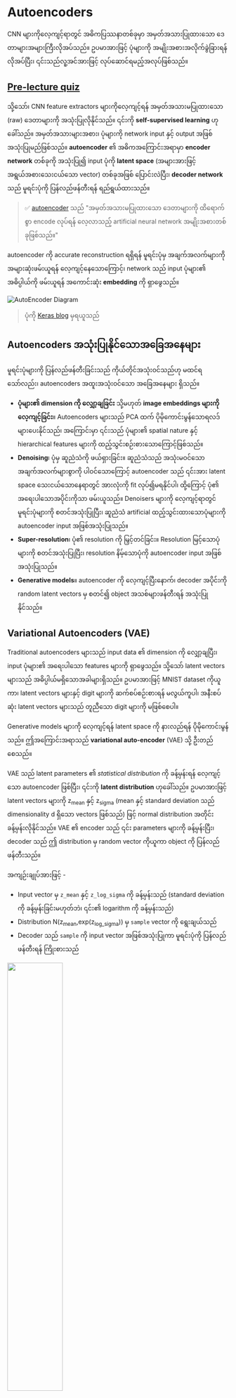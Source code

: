 <!--
CO_OP_TRANSLATOR_METADATA:
{
  "original_hash": "0b306c04f5337b6e7430e5c0b16bb5c0",
  "translation_date": "2025-08-25T22:32:54+00:00",
  "source_file": "lessons/4-ComputerVision/09-Autoencoders/README.md",
  "language_code": "my"
}
-->
# Autoencoders

CNN များကိုလေ့ကျင့်ရာတွင် အဓိကပြဿနာတစ်ခုမှာ အမှတ်အသားပြုထားသော ဒေတာများအများကြီးလိုအပ်သည်။ ဥပမာအားဖြင့် ပုံများကို အမျိုးအစားအလိုက်ခွဲခြားရန် လိုအပ်ပြီး၊ ၎င်းသည်လူ့အင်အားဖြင့် လုပ်ဆောင်ရမည့်အလုပ်ဖြစ်သည်။

## [Pre-lecture quiz](https://red-field-0a6ddfd03.1.azurestaticapps.net/quiz/109)

သို့သော်၊ CNN feature extractors များကိုလေ့ကျင့်ရန် အမှတ်အသားမပြုထားသော (raw) ဒေတာများကို အသုံးပြုလိုနိုင်သည်။ ၎င်းကို **self-supervised learning** ဟုခေါ်သည်။ အမှတ်အသားများအစား၊ ပုံများကို network input နှင့် output အဖြစ်အသုံးပြုမည်ဖြစ်သည်။ **autoencoder** ၏ အဓိကအကြောင်းအရာမှာ **encoder network** တစ်ခုကို အသုံးပြု၍ input ပုံကို **latent space** (အများအားဖြင့် အရွယ်အစားသေးငယ်သော vector) တစ်ခုအဖြစ် ပြောင်းလဲပြီး၊ **decoder network** သည် မူရင်းပုံကို ပြန်လည်ဖန်တီးရန် ရည်ရွယ်ထားသည်။

> ✅ [autoencoder](https://wikipedia.org/wiki/Autoencoder) သည် "အမှတ်အသားမပြုထားသော ဒေတာများကို ထိရောက်စွာ encode လုပ်ရန် လေ့လာသည့် artificial neural network အမျိုးအစားတစ်ခုဖြစ်သည်။"

autoencoder ကို accurate reconstruction ရရှိရန် မူရင်းပုံမှ အချက်အလက်များကို အများဆုံးဖမ်းယူရန် လေ့ကျင့်နေသောကြောင့်၊ network သည် input ပုံများ၏ အဓိပ္ပါယ်ကို ဖမ်းယူရန် အကောင်းဆုံး **embedding** ကို ရှာဖွေသည်။

![AutoEncoder Diagram](../../../../../translated_images/autoencoder_schema.5e6fc9ad98a5eb6197f3513cf3baf4dfbe1389a6ae74daebda64de9f1c99f142.my.jpg)

> ပုံကို [Keras blog](https://blog.keras.io/building-autoencoders-in-keras.html) မှရယူသည်

## Autoencoders အသုံးပြုနိုင်သောအခြေအနေများ

မူရင်းပုံများကို ပြန်လည်ဖန်တီးခြင်းသည် ကိုယ်တိုင်အသုံးဝင်သည်ဟု မထင်ရသော်လည်း၊ autoencoders အထူးအသုံးဝင်သော အခြေအနေများ ရှိသည်။

* **ပုံများ၏ dimension ကို လျှော့ချခြင်း** သို့မဟုတ် **image embeddings များကို လေ့ကျင့်ခြင်း**။ Autoencoders များသည် PCA ထက် ပိုမိုကောင်းမွန်သောရလဒ်များပေးနိုင်သည်၊ အကြောင်းမှာ ၎င်းသည် ပုံများ၏ spatial nature နှင့် hierarchical features များကို ထည့်သွင်းစဉ်းစားသောကြောင့်ဖြစ်သည်။
* **Denoising**၊ ပုံမှ ဆူညံသံကို ဖယ်ရှားခြင်း။ ဆူညံသံသည် အသုံးမဝင်သော အချက်အလက်များစွာကို ပါဝင်သောကြောင့် autoencoder သည် ၎င်းအား latent space သေးငယ်သောနေရာတွင် အားလုံးကို fit လုပ်၍မရနိုင်ပါ၊ ထို့ကြောင့် ပုံ၏ အရေးပါသောအပိုင်းကိုသာ ဖမ်းယူသည်။ Denoisers များကို လေ့ကျင့်ရာတွင် မူရင်းပုံများကို စတင်အသုံးပြုပြီး၊ ဆူညံသံ artificial ထည့်သွင်းထားသောပုံများကို autoencoder input အဖြစ်အသုံးပြုသည်။
* **Super-resolution**၊ ပုံ၏ resolution ကို မြှင့်တင်ခြင်း။ Resolution မြင့်သောပုံများကို စတင်အသုံးပြုပြီး၊ resolution နိမ့်သောပုံကို autoencoder input အဖြစ်အသုံးပြုသည်။
* **Generative models**။ autoencoder ကို လေ့ကျင့်ပြီးနောက်၊ decoder အပိုင်းကို random latent vectors မှ စတင်၍ object အသစ်များဖန်တီးရန် အသုံးပြုနိုင်သည်။

## Variational Autoencoders (VAE)

Traditional autoencoders များသည် input data ၏ dimension ကို လျှော့ချပြီး၊ input ပုံများ၏ အရေးပါသော features များကို ရှာဖွေသည်။ သို့သော် latent vectors များသည် အဓိပ္ပါယ်မရှိသောအခါများရှိသည်။ ဥပမာအားဖြင့် MNIST dataset ကိုယူကာ၊ latent vectors များနှင့် digit များကို ဆက်စပ်စဉ်းစားရန် မလွယ်ကူပါ၊ အနီးစပ်ဆုံး latent vectors များသည် တူညီသော digit များကို မဖြစ်စေပါ။

Generative models များကို လေ့ကျင့်ရန် latent space ကို နားလည်ရန် ပိုမိုကောင်းမွန်သည်။ ဤအကြောင်းအရာသည် **variational auto-encoder** (VAE) သို့ ဦးတည်စေသည်။

VAE သည် latent parameters ၏ *statistical distribution* ကို ခန့်မှန်းရန် လေ့ကျင့်သော autoencoder ဖြစ်ပြီး၊ ၎င်းကို **latent distribution** ဟုခေါ်သည်။ ဥပမာအားဖြင့် latent vectors များကို z<sub>mean</sub> နှင့် z<sub>sigma</sub> (mean နှင့် standard deviation သည် dimensionality d ရှိသော vectors ဖြစ်သည်) ဖြင့် normal distribution အတိုင်း ခန့်မှန်းလိုနိုင်သည်။ VAE ၏ encoder သည် ၎င်း parameters များကို ခန့်မှန်းပြီး၊ decoder သည် ဤ distribution မှ random vector ကိုယူကာ object ကို ပြန်လည်ဖန်တီးသည်။

အကျဉ်းချုပ်အားဖြင့် -

 * Input vector မှ `z_mean` နှင့် `z_log_sigma` ကို ခန့်မှန်းသည် (standard deviation ကို ခန့်မှန်းခြင်းမဟုတ်ဘဲ၊ ၎င်း၏ logarithm ကို ခန့်မှန်းသည်)
 * Distribution N(z<sub>mean</sub>,exp(z<sub>log\_sigma</sub>)) မှ `sample` vector ကို ရွေးချယ်သည်
 * Decoder သည် `sample` ကို input vector အဖြစ်အသုံးပြုကာ မူရင်းပုံကို ပြန်လည်ဖန်တီးရန် ကြိုးစားသည်

 <img src="images/vae.png" width="50%">

> ပုံကို [Isaak Dykeman](https://ijdykeman.github.io/ml/2016/12/21/cvae.html) ၏ blog post မှရယူသည်

Variational auto-encoders တွင် loss function အစိတ်အပိုင်းနှစ်ခုပါဝင်သည် -

* **Reconstruction loss** သည် target နှင့် ပြန်လည်ဖန်တီးထားသောပုံ၏ နီးစပ်မှုကို ပြသသော loss function ဖြစ်သည် (Mean Squared Error, MSE ဖြစ်နိုင်သည်)။ ၎င်းသည် normal autoencoders တွင် အသုံးပြုသော loss function နှင့် တူသည်။
* **KL loss** သည် latent variable distributions ကို normal distribution နှင့် နီးစပ်စေသည်။ ၎င်းသည် [Kullback-Leibler divergence](https://www.countbayesie.com/blog/2017/5/9/kullback-leibler-divergence-explained) အပေါ် အခြေခံသည် - statistical distributions နှစ်ခု၏ တူညီမှုကို ခန့်မှန်းရန် metric တစ်ခုဖြစ်သည်။

VAE ၏ အရေးပါသောအားသာချက်တစ်ခုမှာ latent vectors ကို sample လုပ်ရန် distribution ကို သိရှိထားသောကြောင့် ပုံအသစ်များကို လွယ်ကူစွာ ဖန်တီးနိုင်သည်။ ဥပမာအားဖြင့် MNIST dataset ကို 2D latent vector ဖြင့် VAE ကို လေ့ကျင့်ပါက latent vector ၏ components များကို ပြောင်းလဲကာ digit များကို ရနိုင်သည် -

<img alt="vaemnist" src="images/vaemnist.png" width="50%"/>

> ပုံကို [Dmitry Soshnikov](http://soshnikov.com) မှရယူသည်

latent parameter space ၏ အခြားအစိတ်အပိုင်းများမှ latent vectors များကို ရယူသောအခါ၊ ပုံများသည် တစ်ခုနှင့်တစ်ခု ပေါင်းစပ်နေသည်ကို တွေ့နိုင်သည်။ ဤ space ကို 2D အနေနှင့် visualization ပြုလုပ်နိုင်သည် -

<img alt="vaemnist cluster" src="images/vaemnist-diag.png" width="50%"/> 

> ပုံကို [Dmitry Soshnikov](http://soshnikov.com) မှရယူသည်

## ✍️ Exercises: Autoencoders

Autoencoders အကြောင်းကို အောက်ပါ notebooks များတွင် ပိုမိုလေ့လာပါ -

* [Autoencoders in TensorFlow](../../../../../lessons/4-ComputerVision/09-Autoencoders/AutoencodersTF.ipynb)
* [Autoencoders in PyTorch](../../../../../lessons/4-ComputerVision/09-Autoencoders/AutoEncodersPyTorch.ipynb)

## Autoencoders ၏ Properties

* **Data Specific** - ၎င်းသည် လေ့ကျင့်ထားသော ပုံအမျိုးအစားများတွင်သာ ကောင်းမွန်စွာ အလုပ်လုပ်သည်။ ဥပမာအားဖြင့် flower များအပေါ် super-resolution network ကို လေ့ကျင့်ပါက portrait များအပေါ် ကောင်းမွန်စွာ အလုပ်မလုပ်နိုင်ပါ။ ၎င်းသည် training dataset မှ features များကို အသုံးပြုကာ resolution မြင့်သောပုံကို ဖန်တီးသောကြောင့်ဖြစ်သည်။
* **Lossy** - ပြန်လည်ဖန်တီးထားသောပုံသည် မူရင်းပုံနှင့် တူညီမှုမရှိပါ။ Loss ၏ nature ကို training အတွင်း အသုံးပြုသော *loss function* က သတ်မှတ်သည်။
* **Unlabeled data** တွင် အလုပ်လုပ်သည်။

## [Post-lecture quiz](https://red-field-0a6ddfd03.1.azurestaticapps.net/quiz/209)

## အကျဉ်းချုပ်

ဤသင်ခန်းစာတွင် autoencoders ၏ အမျိုးအစားများနှင့် ၎င်းတို့ကို AI scientist အနေဖြင့် ဘယ်လိုအသုံးပြုရမည်ကို သင်လေ့လာခဲ့သည်။ ၎င်းတို့ကို ဘယ်လိုတည်ဆောက်ရမည်၊ ပုံများကို ပြန်လည်ဖန်တီးရန် ဘယ်လိုအသုံးပြုရမည်ကိုလည်း သင်လေ့လာခဲ့သည်။ VAE နှင့် ၎င်းကို အသုံးပြုကာ ပုံအသစ်များဖန်တီးရန် ဘယ်လိုလုပ်ရမည်ကိုလည်း သင်လေ့လာခဲ့သည်။

## 🚀 Challenge

ဤသင်ခန်းစာတွင် autoencoders ကို ပုံများအတွက် အသုံးပြုခြင်းကို သင်လေ့လာခဲ့သည်။ သို့သော်၊ ၎င်းတို့ကို ဂီတအတွက်လည်း အသုံးပြုနိုင်သည်! Magenta project ၏ [MusicVAE](https://magenta.tensorflow.org/music-vae) ကို ကြည့်ရှုပါ၊ autoencoders ကို အသုံးပြုကာ ဂီတကို ပြန်လည်ဖန်တီးရန် လေ့လာထားသည်။ ဤ library ကို အသုံးပြုကာ [အတွေ့အကြုံများ](https://colab.research.google.com/github/magenta/magenta-demos/blob/master/colab-notebooks/Multitrack_MusicVAE.ipynb) လုပ်ဆောင်ပြီး၊ သင်ဖန်တီးနိုင်သည့်အရာများကို ကြည့်ရှုပါ။

## [Post-lecture quiz](https://red-field-0a6ddfd03.1.azurestaticapps.net/quiz/208)

## Review & Self Study

Autoencoders အကြောင်းကို အောက်ပါ resources များတွင် ပိုမိုလေ့လာပါ -

* [Building Autoencoders in Keras](https://blog.keras.io/building-autoencoders-in-keras.html)
* [Blog post on NeuroHive](https://neurohive.io/ru/osnovy-data-science/variacionnyj-avtojenkoder-vae/)
* [Variational Autoencoders Explained](https://kvfrans.com/variational-autoencoders-explained/)
* [Conditional Variational Autoencoders](https://ijdykeman.github.io/ml/2016/12/21/cvae.html)

## Assignment

[AutoencodersTF.ipynb](../../../../../lessons/4-ComputerVision/09-Autoencoders/AutoencodersTF.ipynb) notebook ၏ အဆုံးတွင် 'task' ရှိသည် - ၎င်းကို သင်၏ assignment အဖြစ် အသုံးပြုပါ။

**အကြောင်းကြားချက်**:  
ဤစာရွက်စာတမ်းကို AI ဘာသာပြန်ဝန်ဆောင်မှု [Co-op Translator](https://github.com/Azure/co-op-translator) ကို အသုံးပြု၍ ဘာသာပြန်ထားပါသည်။ ကျွန်ုပ်တို့သည် တိကျမှုအတွက် ကြိုးစားနေသော်လည်း၊ အလိုအလျောက် ဘာသာပြန်ခြင်းတွင် အမှားများ သို့မဟုတ် မမှန်ကန်မှုများ ပါဝင်နိုင်သည်ကို သတိပြုပါ။ မူရင်းစာရွက်စာတမ်းကို ၎င်း၏ မူရင်းဘာသာစကားဖြင့် အာဏာတရားရှိသော အရင်းအမြစ်အဖြစ် သတ်မှတ်သင့်ပါသည်။ အရေးကြီးသော အချက်အလက်များအတွက် လူက ဘာသာပြန်ခြင်းကို အကြံပြုပါသည်။ ဤဘာသာပြန်ကို အသုံးပြုခြင်းမှ ဖြစ်ပေါ်လာသော အလွဲအမှားများ သို့မဟုတ် အနားလွဲမှုများအတွက် ကျွန်ုပ်တို့သည် တာဝန်မယူပါ။
